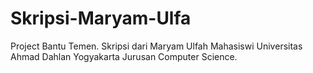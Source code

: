# Skripsi-Maryam-Ulfa
Project Bantu Temen. Skripsi dari Maryam Ulfah Mahasiswi Universitas Ahmad Dahlan Yogyakarta Jurusan Computer Science.

